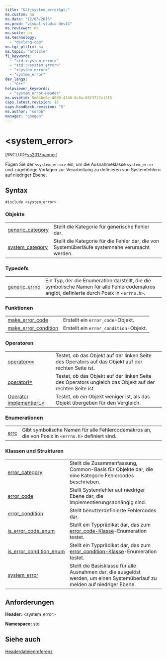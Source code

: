 ```yaml
---
title: "&lt;system_error&gt;"
ms.custom: na
ms.date: "12/03/2016"
ms.prod: "visual-studio-dev14"
ms.reviewer: na
ms.suite: na
ms.technology: 
  - "devlang-cpp"
ms.tgt_pltfrm: na
ms.topic: "article"
f1_keywords: 
  - "std.<system_error>"
  - "std::<system_error>"
  - "<system_error>"
  - "system_error"
dev_langs: 
  - "C++"
helpviewer_keywords: 
  - "system_error-Header"
ms.assetid: 5e046c6e-48d9-4740-8c8a-05f3727c1215
caps.latest.revision: 15
caps.handback.revision: "5"
ms.author: "corob"
manager: "ghogen"
---
```

# &lt;system_error&gt;
[!INCLUDE[vs2017banner](../assembler/inline/includes/vs2017banner.md)]

Fügen Sie der `<system_error>` ein, um die Ausnahmeklasse `system_error` und zugehörige Vorlagen zur Verarbeitung zu definieren von Systemfehlern auf niedriger Ebene.  
  
## Syntax  
  
```  
#include <system_error>  
```  
  
### Objekte  
  
|||  
|-|-|  
|[generic\_category](../Topic/generic_category.md)|Stellt die Kategorie für generische Fehler dar.|  
|[system\_category](../Topic/system_category.md)|Stellt die Kategorie für die Fehler dar, die von Systemüberläufe systemnahe verursacht werden.|  
  
### Typedefs  
  
|||  
|-|-|  
|[generic\_errno](../Topic/generic_errno.md)|Ein Typ, der die Enumeration darstellt, die die symbolische Namen für alle Fehlercodemakros angibt, definierte durch Posix in `<errno.h>`.|  
  
### Funktionen  
  
|||  
|-|-|  
|[make\_error\_code](../Topic/make_error_code.md)|Erstellt ein `error_code`\-Objekt.|  
|[make\_error\_condition](../Topic/make_error_condition.md)|Erstellt ein `error_condition`\-Objekt.|  
  
### Operatoren  
  
|||  
|-|-|  
|[operator\=\=](../Topic/operator==%20\(%3Csystem_error%3E\).md)|Testet, ob das Objekt auf der linken Seite des Operators auf das Objekt auf der rechten Seite ist.|  
|[operator\!\=](../Topic/operator!=%20\(%3Csystem_error%3E\).md)|Testet, ob das Objekt auf der linken Seite des Operators ungleich das Objekt auf der rechten Seite ist.|  
|[Operator implementiert.\<](../Topic/operator%3C%20\(%3Csystem_error%3E\).md)|Testet, ob ein Objekt weniger ist, als das Objekt übergeben für den Vergleich.|  
  
### Enumerationen  
  
|||  
|-|-|  
|[errc](../Topic/errc%20Enumeration.md)|Gibt symbolische Namen für alle Fehlercodemakros an, die von Posix in `<errno.h>` definiert sind.|  
  
### Klassen und Strukturen  
  
|||  
|-|-|  
|[error\_category](../standard-library/error-category-class.md)|Stellt die Zusammenfassung, Common\-Basis für Objekte dar, die eine Kategorie Fehlercodes beschrieben.|  
|[error\_code](../standard-library/error-code-class.md)|Stellt Systemfehler auf niedriger Ebene dar, die implementierungsabhängig sind.|  
|[error\_condition](../standard-library/error-condition-class.md)|Stellt benutzerdefinierte Fehlercodes dar.|  
|[is\_error\_code\_enum](../standard-library/is-error-code-enum-class.md)|Stellt ein Typprädikat dar, das zum [error\_code\-Klasse](../standard-library/error-code-class.md)\-Enumeration testet.|  
|[is\_error\_condition\_enum](../standard-library/is-error-condition-enum-class.md)|Stellt ein Typprädikat dar, das zum [error\_condition\-Klasse](../standard-library/error-condition-class.md)\-Enumeration testet.|  
|[system\_error](../standard-library/system-error-class.md)|Stellt die Basisklasse für alle Ausnahmen dar, die ausgelöst werden, um einen Systemüberlauf zu melden auf niedriger Ebene.|  
  
## Anforderungen  
 **Header:** \<system\_error\>  
  
 **Namespace:** std  
  
## Siehe auch  
 [Headerdateienreferenz](../standard-library/cpp-standard-library-header-files.md)